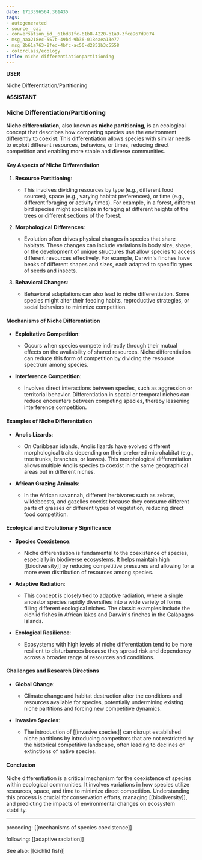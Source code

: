 ```yaml
---
date: 1713396564.361435
tags:
- autogenerated
- source__oai
- conversation_id__61bd81fc-61b8-4220-b1a9-3fce967d9074
- msg_aaa218ec-557b-49bd-9b36-018eaea13e77
- msg_2b61a763-8fed-4bfc-ac56-d2852b3c5558
- colorclass/ecology
title: niche differentiationpartitioning
---
```


**USER**

Niche Differentiation/Partitioning


**ASSISTANT**

### Niche Differentiation/Partitioning

**Niche differentiation**, also known as **niche partitioning**, is an ecological concept that describes how competing species use the environment differently to coexist. This differentiation allows species with similar needs to exploit different resources, behaviors, or times, reducing direct competition and enabling more stable and diverse communities.

#### Key Aspects of Niche Differentiation

1. **Resource Partitioning**:
   - This involves dividing resources by type (e.g., different food sources), space (e.g., varying habitat preferences), or time (e.g., different foraging or activity times). For example, in a forest, different bird species might specialize in foraging at different heights of the trees or different sections of the forest.

2. **Morphological Differences**:
   - Evolution often drives physical changes in species that share habitats. These changes can include variations in body size, shape, or the development of unique structures that allow species to access different resources effectively. For example, Darwin's finches have beaks of different shapes and sizes, each adapted to specific types of seeds and insects.

3. **Behavioral Changes**:
   - Behavioral adaptations can also lead to niche differentiation. Some species might alter their feeding habits, reproductive strategies, or social behaviors to minimize competition.

#### Mechanisms of Niche Differentiation

- **Exploitative Competition**:
  - Occurs when species compete indirectly through their mutual effects on the availability of shared resources. Niche differentiation can reduce this form of competition by dividing the resource spectrum among species.

- **Interference Competition**:
  - Involves direct interactions between species, such as aggression or territorial behavior. Differentiation in spatial or temporal niches can reduce encounters between competing species, thereby lessening interference competition.

#### Examples of Niche Differentiation

- **Anolis Lizards**:
  - On Caribbean islands, Anolis lizards have evolved different morphological traits depending on their preferred microhabitat (e.g., tree trunks, branches, or leaves). This morphological differentiation allows multiple Anolis species to coexist in the same geographical areas but in different niches.

- **African Grazing Animals**:
  - In the African savannah, different herbivores such as zebras, wildebeests, and gazelles coexist because they consume different parts of grasses or different types of vegetation, reducing direct food competition.

#### Ecological and Evolutionary Significance

- **Species Coexistence**:
  - Niche differentiation is fundamental to the coexistence of species, especially in biodiverse ecosystems. It helps maintain high [[biodiversity]] by reducing competitive pressures and allowing for a more even distribution of resources among species.

- **Adaptive Radiation**:
  - This concept is closely tied to adaptive radiation, where a single ancestor species rapidly diversifies into a wide variety of forms filling different ecological niches. The classic examples include the cichlid fishes in African lakes and Darwin's finches in the Galápagos Islands.

- **Ecological Resilience**:
  - Ecosystems with high levels of niche differentiation tend to be more resilient to disturbances because they spread risk and dependency across a broader range of resources and conditions.

#### Challenges and Research Directions

- **Global Change**:
  - Climate change and habitat destruction alter the conditions and resources available for species, potentially undermining existing niche partitions and forcing new competitive dynamics.

- **Invasive Species**:
  - The introduction of [[invasive species]] can disrupt established niche partitions by introducing competitors that are not restricted by the historical competitive landscape, often leading to declines or extinctions of native species.

#### Conclusion

Niche differentiation is a critical mechanism for the coexistence of species within ecological communities. It involves variations in how species utilize resources, space, and time to minimize direct competition. Understanding this process is crucial for conservation efforts, managing [[biodiversity]], and predicting the impacts of environmental changes on ecosystem stability.


---

preceding: [[mechanisms of species coexistence]]  


following: [[adaptive radiation]]

See also: [[cichlid fish]]